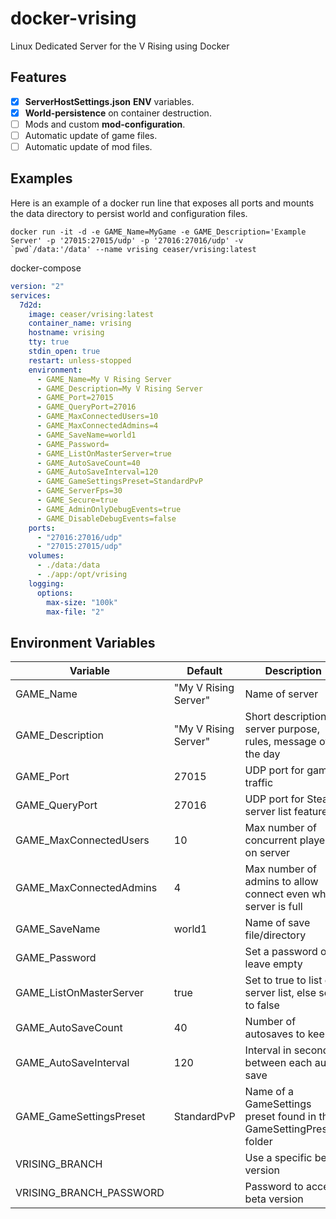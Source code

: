 # docker-vrising
Linux Dedicated Server for the V Rising using Docker

## Features
- [x] **ServerHostSettings.json** **ENV** variables.
- [x] **World-persistence** on container destruction.
- [ ] Mods and custom **mod-configuration**.
- [ ] Automatic update of game files.
- [ ] Automatic update of mod files.

## Examples

Here is an example of a docker run line that exposes all ports and mounts the data directory to persist world and configuration files.

```SHELL
docker run -it -d -e GAME_Name=MyGame -e GAME_Description='Example Server' -p '27015:27015/udp' -p '27016:27016/udp' -v `pwd`/data:'/data' --name vrising ceaser/vrising:latest
```

docker-compose

```YAML
version: "2"
services:
  7d2d:
    image: ceaser/vrising:latest
    container_name: vrising
    hostname: vrising
    tty: true
    stdin_open: true
    restart: unless-stopped
    environment:
      - GAME_Name=My V Rising Server
      - GAME_Description=My V Rising Server
      - GAME_Port=27015
      - GAME_QueryPort=27016
      - GAME_MaxConnectedUsers=10
      - GAME_MaxConnectedAdmins=4
      - GAME_SaveName=world1
      - GAME_Password=
      - GAME_ListOnMasterServer=true
      - GAME_AutoSaveCount=40
      - GAME_AutoSaveInterval=120
      - GAME_GameSettingsPreset=StandardPvP
      - GAME_ServerFps=30
      - GAME_Secure=true
      - GAME_AdminOnlyDebugEvents=true
      - GAME_DisableDebugEvents=false
    ports:
      - "27016:27016/udp"
      - "27015:27015/udp"
    volumes:
      - ./data:/data
      - ./app:/opt/vrising
    logging:
      options:
        max-size: "100k"
        max-file: "2"
```

## Environment Variables

| Variable | Default | Description |
| - | - | - |
| GAME_Name | "My V Rising Server" | Name of server |
| GAME_Description | "My V Rising Server" | Short description of server purpose, rules, message of the day |
| GAME_Port | 27015 | UDP port for game traffic |
| GAME_QueryPort | 27016 | UDP port for Steam server list features |
| GAME_MaxConnectedUsers | 10 | Max number of concurrent players on server |
| GAME_MaxConnectedAdmins | 4 | Max number of admins to allow connect even when server is full |
| GAME_SaveName | world1 | Name of save file/directory |
| GAME_Password |  | Set a password or leave empty |
| GAME_ListOnMasterServer | true | Set to true to list on server list, else set to false |
| GAME_AutoSaveCount | 40 | Number of autosaves to keep |
| GAME_AutoSaveInterval | 120 | Interval in seconds between each auto save |
| GAME_GameSettingsPreset | StandardPvP | Name of a GameSettings preset found in the GameSettingPresets folder |
| VRISING_BRANCH | | Use a specific beta version |
| VRISING_BRANCH_PASSWORD | | Password to access beta version |
